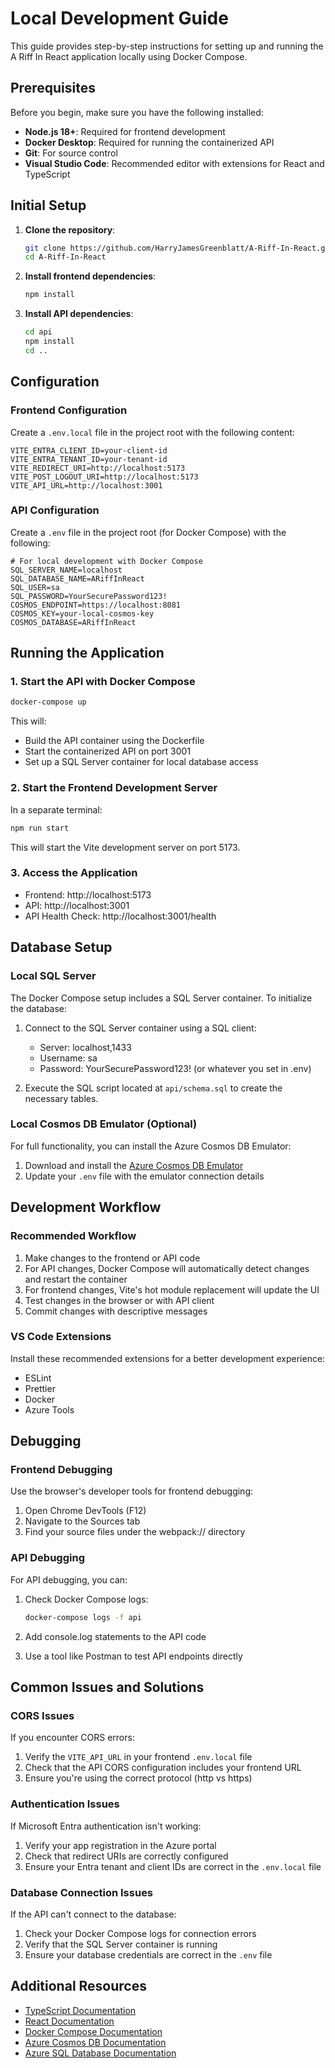 # Local Development Guide

This guide provides step-by-step instructions for setting up and running the A Riff In React application locally using Docker Compose.

## Prerequisites

Before you begin, make sure you have the following installed:

- **Node.js 18+**: Required for frontend development
- **Docker Desktop**: Required for running the containerized API
- **Git**: For source control
- **Visual Studio Code**: Recommended editor with extensions for React and TypeScript

## Initial Setup

1. **Clone the repository**:
   ```bash
   git clone https://github.com/HarryJamesGreenblatt/A-Riff-In-React.git
   cd A-Riff-In-React
   ```

2. **Install frontend dependencies**:
   ```bash
   npm install
   ```

3. **Install API dependencies**:
   ```bash
   cd api
   npm install
   cd ..
   ```

## Configuration

### Frontend Configuration

Create a `.env.local` file in the project root with the following content:

```env
VITE_ENTRA_CLIENT_ID=your-client-id
VITE_ENTRA_TENANT_ID=your-tenant-id
VITE_REDIRECT_URI=http://localhost:5173
VITE_POST_LOGOUT_URI=http://localhost:5173
VITE_API_URL=http://localhost:3001
```

### API Configuration

Create a `.env` file in the project root (for Docker Compose) with the following:

```env
# For local development with Docker Compose
SQL_SERVER_NAME=localhost
SQL_DATABASE_NAME=ARiffInReact
SQL_USER=sa
SQL_PASSWORD=YourSecurePassword123!
COSMOS_ENDPOINT=https://localhost:8081
COSMOS_KEY=your-local-cosmos-key
COSMOS_DATABASE=ARiffInReact
```

## Running the Application

### 1. Start the API with Docker Compose

```bash
docker-compose up
```

This will:
- Build the API container using the Dockerfile
- Start the containerized API on port 3001
- Set up a SQL Server container for local database access

### 2. Start the Frontend Development Server

In a separate terminal:

```bash
npm run start
```

This will start the Vite development server on port 5173.

### 3. Access the Application

- Frontend: http://localhost:5173
- API: http://localhost:3001
- API Health Check: http://localhost:3001/health

## Database Setup

### Local SQL Server

The Docker Compose setup includes a SQL Server container. To initialize the database:

1. Connect to the SQL Server container using a SQL client:
   - Server: localhost,1433
   - Username: sa
   - Password: YourSecurePassword123! (or whatever you set in .env)

2. Execute the SQL script located at `api/schema.sql` to create the necessary tables.

### Local Cosmos DB Emulator (Optional)

For full functionality, you can install the Azure Cosmos DB Emulator:

1. Download and install the [Azure Cosmos DB Emulator](https://docs.microsoft.com/en-us/azure/cosmos-db/local-emulator)
2. Update your `.env` file with the emulator connection details

## Development Workflow

### Recommended Workflow

1. Make changes to the frontend or API code
2. For API changes, Docker Compose will automatically detect changes and restart the container
3. For frontend changes, Vite's hot module replacement will update the UI
4. Test changes in the browser or with API client
5. Commit changes with descriptive messages

### VS Code Extensions

Install these recommended extensions for a better development experience:

- ESLint
- Prettier
- Docker
- Azure Tools

## Debugging

### Frontend Debugging

Use the browser's developer tools for frontend debugging:

1. Open Chrome DevTools (F12)
2. Navigate to the Sources tab
3. Find your source files under the webpack:// directory

### API Debugging

For API debugging, you can:

1. Check Docker Compose logs:
   ```bash
   docker-compose logs -f api
   ```

2. Add console.log statements to the API code
3. Use a tool like Postman to test API endpoints directly

## Common Issues and Solutions

### CORS Issues

If you encounter CORS errors:

1. Verify the `VITE_API_URL` in your frontend `.env.local` file
2. Check that the API CORS configuration includes your frontend URL
3. Ensure you're using the correct protocol (http vs https)

### Authentication Issues

If Microsoft Entra authentication isn't working:

1. Verify your app registration in the Azure portal
2. Check that redirect URIs are correctly configured
3. Ensure your Entra tenant and client IDs are correct in the `.env.local` file

### Database Connection Issues

If the API can't connect to the database:

1. Check your Docker Compose logs for connection errors
2. Verify that the SQL Server container is running
3. Ensure your database credentials are correct in the `.env` file

## Additional Resources

- [TypeScript Documentation](https://www.typescriptlang.org/docs/)
- [React Documentation](https://reactjs.org/docs/getting-started.html)
- [Docker Compose Documentation](https://docs.docker.com/compose/)
- [Azure Cosmos DB Documentation](https://docs.microsoft.com/en-us/azure/cosmos-db/)
- [Azure SQL Database Documentation](https://docs.microsoft.com/en-us/azure/azure-sql/)
